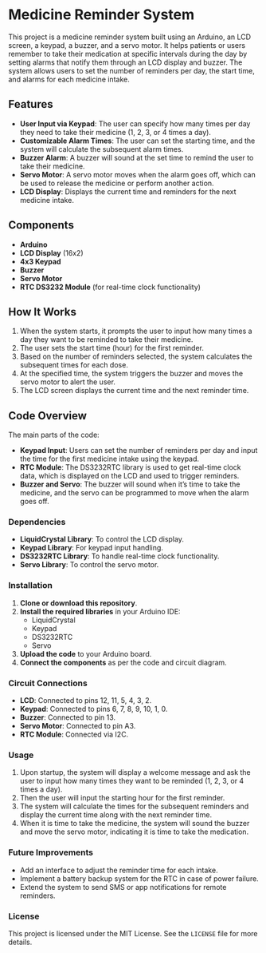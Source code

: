 # Medicine Reminder System

This project is a medicine reminder system built using an Arduino, an LCD screen, a keypad, a buzzer, and a servo motor. It helps patients or users remember to take their medication at specific intervals during the day by setting alarms that notify them through an LCD display and buzzer. The system allows users to set the number of reminders per day, the start time, and alarms for each medicine intake.

## Features
- **User Input via Keypad**: The user can specify how many times per day they need to take their medicine (1, 2, 3, or 4 times a day).
- **Customizable Alarm Times**: The user can set the starting time, and the system will calculate the subsequent alarm times.
- **Buzzer Alarm**: A buzzer will sound at the set time to remind the user to take their medicine.
- **Servo Motor**: A servo motor moves when the alarm goes off, which can be used to release the medicine or perform another action.
- **LCD Display**: Displays the current time and reminders for the next medicine intake.

## Components
- **Arduino**
- **LCD Display** (16x2)
- **4x3 Keypad**
- **Buzzer**
- **Servo Motor**
- **RTC DS3232 Module** (for real-time clock functionality)

## How It Works
1. When the system starts, it prompts the user to input how many times a day they want to be reminded to take their medicine.
2. The user sets the start time (hour) for the first reminder.
3. Based on the number of reminders selected, the system calculates the subsequent times for each dose.
4. At the specified time, the system triggers the buzzer and moves the servo motor to alert the user.
5. The LCD screen displays the current time and the next reminder time.

## Code Overview

The main parts of the code:
- **Keypad Input**: Users can set the number of reminders per day and input the time for the first medicine intake using the keypad.
- **RTC Module**: The DS3232RTC library is used to get real-time clock data, which is displayed on the LCD and used to trigger reminders.
- **Buzzer and Servo**: The buzzer will sound when it’s time to take the medicine, and the servo can be programmed to move when the alarm goes off.

### Dependencies
- **LiquidCrystal Library**: To control the LCD display.
- **Keypad Library**: For keypad input handling.
- **DS3232RTC Library**: To handle real-time clock functionality.
- **Servo Library**: To control the servo motor.

### Installation

1. **Clone or download this repository**.
2. **Install the required libraries** in your Arduino IDE:
   - LiquidCrystal
   - Keypad
   - DS3232RTC
   - Servo
3. **Upload the code** to your Arduino board.
4. **Connect the components** as per the code and circuit diagram.

### Circuit Connections
- **LCD**: Connected to pins 12, 11, 5, 4, 3, 2.
- **Keypad**: Connected to pins 6, 7, 8, 9, 10, 1, 0.
- **Buzzer**: Connected to pin 13.
- **Servo Motor**: Connected to pin A3.
- **RTC Module**: Connected via I2C.

### Usage

1. Upon startup, the system will display a welcome message and ask the user to input how many times they want to be reminded (1, 2, 3, or 4 times a day).
2. Then the user will input the starting hour for the first reminder.
3. The system will calculate the times for the subsequent reminders and display the current time along with the next reminder time.
4. When it is time to take the medicine, the system will sound the buzzer and move the servo motor, indicating it is time to take the medication.

### Future Improvements
- Add an interface to adjust the reminder time for each intake.
- Implement a battery backup system for the RTC in case of power failure.
- Extend the system to send SMS or app notifications for remote reminders.

### License
This project is licensed under the MIT License. See the `LICENSE` file for more details.

